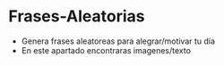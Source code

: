 # Frases-Aleatorias

- Genera frases aleatoreas para alegrar/motivar tu día
- En este apartado encontraras imagenes/texto
